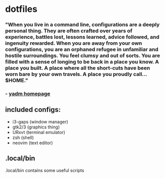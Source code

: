 # dotfiles
### "When you live in a command line, configurations are a deeply personal thing. They are often crafted over years of experience, battles lost, lessons learned, advice followed, and ingenuity rewarded. When you are away from your own configurations, you are an orphaned refugee in unfamiliar and hostile surroundings. You feel clumsy and out of sorts. You are filled with a sense of longing to be back in a place you know. A place you built. A place where all the short-cuts have been worn bare by your own travels. A place you proudly call… $HOME."
### - [yadm homepage](https://yadm.io/)

## included configs: 
* i3-gaps (window manager)
* gtk2/3 (graphics thing)
* URxvt (terminal emulator)
* zsh (shell)
* neovim (text editor) 

## .local/bin
.local/bin contains some useful scripts
